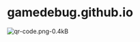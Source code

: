 # gamedebug.github.io

![qr-code.png-0.4kB][1]


  [1]: http://static.zybuluo.com/gamedebug/y87p13jft4msjqihqsfuewqe/qr-code.png